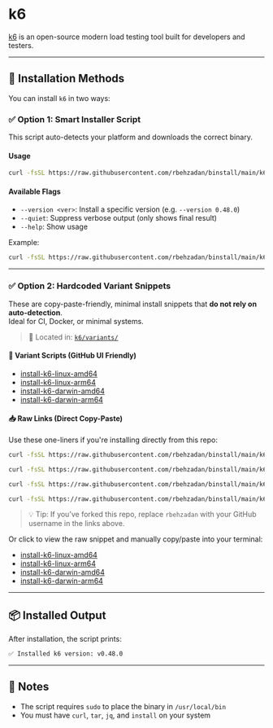 # k6

[k6](https://github.com/grafana/k6) is an open-source modern load testing tool built for developers and testers.

---

## 🔧 Installation Methods

You can install `k6` in two ways:

### ✅ Option 1: Smart Installer Script

This script auto-detects your platform and downloads the correct binary.

#### Usage

```bash
curl -fsSL https://raw.githubusercontent.com/rbehzadan/binstall/main/k6/install.sh | bash
```

#### Available Flags

* `--version <ver>`: Install a specific version (e.g. `--version 0.48.0`)
* `--quiet`: Suppress verbose output (only shows final result)
* `--help`: Show usage

Example:

```bash
curl -fsSL https://raw.githubusercontent.com/rbehzadan/binstall/main/k6/install.sh | bash -s -- --version 0.47.0
```

---

### ✅ Option 2: Hardcoded Variant Snippets

These are copy-paste-friendly, minimal install snippets that **do not rely on auto-detection**.  
Ideal for CI, Docker, or minimal systems.

> 📁 Located in: [`k6/variants/`](./variants/)

#### 📄 Variant Scripts (GitHub UI Friendly)

* [install-k6-linux-amd64](./variants/install-k6-linux-amd64)
* [install-k6-linux-arm64](./variants/install-k6-linux-arm64)
* [install-k6-darwin-amd64](./variants/install-k6-darwin-amd64)
* [install-k6-darwin-arm64](./variants/install-k6-darwin-arm64)

#### 📥 Raw Links (Direct Copy-Paste)

Use these one-liners if you're installing directly from this repo:

```bash
curl -fsSL https://raw.githubusercontent.com/rbehzadan/binstall/main/k6/variants/install-k6-linux-amd64 | bash
```

```bash
curl -fsSL https://raw.githubusercontent.com/rbehzadan/binstall/main/k6/variants/install-k6-linux-arm64 | bash
```

```bash
curl -fsSL https://raw.githubusercontent.com/rbehzadan/binstall/main/k6/variants/install-k6-darwin-amd64 | bash
```

```bash
curl -fsSL https://raw.githubusercontent.com/rbehzadan/binstall/main/k6/variants/install-k6-darwin-arm64 | bash
```

> 💡 Tip: If you’ve forked this repo, replace `rbehzadan` with your GitHub username in the links above.

Or click to view the raw snippet and manually copy/paste into your terminal:

* [install-k6-linux-amd64](https://raw.githubusercontent.com/rbehzadan/binstall/main/k6/variants/install-k6-linux-amd64)
* [install-k6-linux-arm64](https://raw.githubusercontent.com/rbehzadan/binstall/main/k6/variants/install-k6-linux-arm64)
* [install-k6-darwin-amd64](https://raw.githubusercontent.com/rbehzadan/binstall/main/k6/variants/install-k6-darwin-amd64)
* [install-k6-darwin-arm64](https://raw.githubusercontent.com/rbehzadan/binstall/main/k6/variants/install-k6-darwin-arm64)

---

## 📦 Installed Output

After installation, the script prints:

```bash
✅ Installed k6 version: v0.48.0
```

---

## 🔐 Notes

* The script requires `sudo` to place the binary in `/usr/local/bin`
* You must have `curl`, `tar`, `jq`, and `install` on your system

